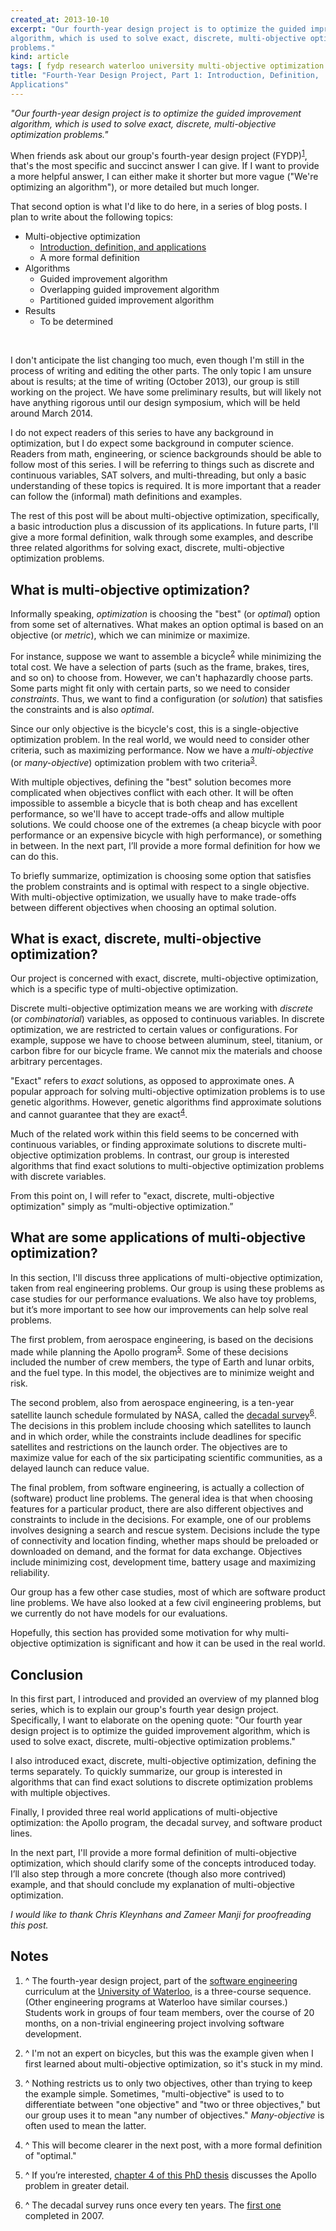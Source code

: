 ```yaml
---
created_at: 2013-10-10
excerpt: "Our fourth-year design project is to optimize the guided improvement
algorithm, which is used to solve exact, discrete, multi-objective optimization
problems."
kind: article
tags: [ fydp research waterloo university multi-objective optimization ]
title: "Fourth-Year Design Project, Part 1: Introduction, Definition,
Applications"
---
```


_"Our fourth-year design project is to optimize the guided improvement
algorithm, which is used to solve exact, discrete, multi-objective optimization
problems."_

When friends ask about our group's fourth-year design project
(FYDP)<sup><a href="#n1" id="t1">1</a></sup>, that's the most specific and
succinct answer I can give. If I want to provide a more helpful answer, I can
either make it shorter but more vague ("We're optimizing an algorithm"), or more
detailed but much longer.

That second option is what I'd like to do here, in a series of blog posts.
I plan to write about the following topics:

* Multi-objective optimization
  * [Introduction, definition, and applications][fydp1]
  * A more formal definition
* Algorithms
  * Guided improvement algorithm
  * Overlapping guided improvement algorithm
  * Partitioned guided improvement algorithm
* Results
  * To be determined
<br/>

I don't anticipate the list changing too much, even though I'm still in the
process of writing and editing the other parts. The only topic I am unsure about
is results; at the time of writing (October 2013), our group is still working on
the project. We have some preliminary results, but will likely not have anything
rigorous until our design symposium, which will be held around March 2014.

I do not expect readers of this series to have any background in optimization,
but I do expect some background in computer science. Readers from math,
engineering, or science backgrounds should be able to follow most of this
series. I will be referring to things such as discrete and continuous variables,
SAT solvers, and multi-threading, but only a basic understanding of these topics
is required. It is more important that a reader can follow the (informal) math
definitions and examples.

The rest of this post will be about multi-objective optimization, specifically,
a basic introduction plus a discussion of its applications. In future parts,
I'll give a more formal definition, walk through some examples, and describe
three related algorithms for solving exact, discrete, multi-objective
optimization problems.

[fydp1]: /blog/fydp1.html


What is multi-objective optimization?
-------------------------------------

Informally speaking, _optimization_ is choosing the "best" (or _optimal_) option
from some set of alternatives. What makes an option optimal is based on an
objective (or _metric_), which we can minimize or maximize.

For instance, suppose we want to assemble a
bicycle<sup><a href="#n2" id="t2">2</a></sup> while minimizing the total cost.
We have a selection of parts (such as the frame, brakes, tires, and so on) to
choose from. However, we can't haphazardly choose parts. Some parts might fit
only with certain parts, so we need to consider _constraints_. Thus, we want to
find a configuration (or _solution_) that satisfies the constraints and is also
_optimal_.

Since our only objective is the bicycle's cost, this is a single-objective
optimization problem. In the real world, we would need to consider other
criteria, such as maximizing performance. Now we have a _multi-objective_ (or
_many-objective_) optimization problem with two
criteria<sup><a href="#n3" id="t3">3</a></sup>.

With multiple objectives, defining the "best" solution becomes more complicated
when objectives conflict with each other. It will be often impossible to
assemble a bicycle that is both cheap and has excellent performance, so we'll
have to accept trade-offs and allow multiple solutions. We could choose one of
the extremes (a cheap bicycle with poor performance or an expensive bicycle with
high performance), or something in between. In the next part, I’ll provide
a more formal definition for how we can do this.

To briefly summarize, optimization is choosing some option that satisfies the
problem constraints and is optimal with respect to a single objective. With
multi-objective optimization, we usually have to make trade-offs between
different objectives when choosing an optimal solution.


What is exact, discrete, multi-objective optimization?
------------------------------------------------------

Our project is concerned with exact, discrete, multi-objective optimization,
which is a specific type of multi-objective optimization.

Discrete multi-objective optimization means we are working with _discrete_ (or
_combinatorial_) variables, as opposed to continuous variables. In discrete
optimization, we are restricted to certain values or configurations. For
example, suppose we have to choose between aluminum, steel, titanium, or carbon
fibre for our bicycle frame. We cannot mix the materials and choose arbitrary
percentages.

"Exact" refers to _exact_ solutions, as opposed to approximate ones. A popular
approach for solving multi-objective optimization problems is to use genetic
algorithms. However, genetic algorithms find approximate solutions and cannot
guarantee that they are exact<sup><a href="#n4" id="t4">4</a></sup>.

Much of the related work within this field seems to be concerned with continuous
variables, or finding approximate solutions to discrete multi-objective
optimization problems. In contrast, our group is interested algorithms that find
exact solutions to multi-objective optimization problems with discrete
variables.

From this point on, I will refer to "exact, discrete, multi-objective
optimization" simply as “multi-objective optimization.”


What are some applications of multi-objective optimization?
-----------------------------------------------------------

In this section, I'll discuss three applications of multi-objective
optimization, taken from real engineering problems. Our group is using these
problems as case studies for our performance evaluations. We also have toy
problems, but it’s more important to see how our improvements can help solve
real problems.

The first problem, from aerospace engineering, is based on the decisions made
while planning the Apollo program<sup><a href="#n5" id="t5">5</a></sup>. Some of
these decisions included the number of crew members, the type of Earth and lunar
orbits, and the fuel type. In this model, the objectives are to minimize weight
and risk.

The second problem, also from aerospace engineering, is a ten-year satellite
launch schedule formulated by NASA, called the
[decadal survey][decadal]<sup><a href="#n6" id="t6">6</a></sup>. The decisions
in this problem include choosing which satellites to launch and in which order,
while the constraints include deadlines for specific satellites and restrictions
on the launch order. The objectives are to maximize value for each of the six
participating scientific communities, as a delayed launch can reduce  value.

The final problem, from software engineering, is actually a collection of
(software) product line problems. The general idea is that when choosing
features for a particular product, there are also different objectives and
constraints to include in the decisions. For example, one of our problems
involves designing a search and rescue system. Decisions include the type of
connectivity and location finding, whether maps should be preloaded or
downloaded on demand, and the format for data exchange. Objectives include
minimizing cost, development time, battery usage and maximizing reliability.

Our group has a few other case studies, most of which are software product line
problems. We have also looked at a few civil engineering problems, but we
currently do not have models for our evaluations.

Hopefully, this section has provided some motivation for why multi-objective
optimization is significant and how it can be used in the real world.

[decadal]: http://web.archive.org/web/20130217173638/http://science.nasa.gov/earth-science/decadal-surveys/


Conclusion
----------

In this first part, I introduced and provided an overview of my planned blog
series, which is to explain our group's fourth year design project.
Specifically, I want to elaborate on the opening quote: "Our fourth year design
project is to optimize the guided improvement algorithm, which is used to solve
exact, discrete, multi-objective optimization problems."

I also introduced exact, discrete, multi-objective optimization, defining the
terms separately. To quickly summarize, our group is interested in algorithms
that can find exact solutions to discrete optimization problems with multiple
objectives.

Finally, I provided three real world applications of multi-objective
optimization: the Apollo program, the decadal survey, and software product
lines.

In the next part, I'll provide a more formal definition of multi-objective
optimization, which should clarify some of the concepts introduced today. I’ll
also step through a more concrete (though also more contrived) example, and that
should conclude my explanation of multi-objective optimization.

_I would like to thank Chris Kleynhans and Zameer Manji for proofreading this
post._

Notes
-----

 1. <a style="text-decoration: none;" id="n1" href="#t1">^</a> The fourth-year
    design project, part of the [software engineering][se] curriculum at the
    [University of Waterloo][waterloo], is a three-course sequence. (Other
    engineering programs at Waterloo have similar courses.) Students work in
    groups of four team members, over the course of 20 months, on a non-trivial
    engineering project involving software development.

 2. <a style="text-decoration: none;" id="n2" href="#t2">^</a> I'm not an expert
    on bicycles, but this was the example given when I first learned about
    multi-objective optimization, so it's stuck in my mind.

 3. <a style="text-decoration: none;" id="n3" href="#t3">^</a> Nothing restricts
    us to only two objectives, other than trying to keep the example simple.
    Sometimes, "multi-objective" is used to to differentiate between "one
    objective" and "two or three objectives," but our group uses it to mean "any
    number of objectives." _Many-objective_ is often used to mean the latter.

 4. <a style="text-decoration: none;" id="n4" href="#t4">^</a> This will become
    clearer in the next post, with a more formal definition of "optimal."

 5. <a style="text-decoration: none;" id="n5" href="#t5">^</a>  If you’re
    interested, [chapter 4 of this PhD thesis][apollo] discusses the Apollo
    problem in greater detail.

 6. <a style="text-decoration: none;" id="n6" href="#t6">^</a> The decadal
    survey runs once every ten years. The [first one][first_decadal] completed
    in 2007.

[se]: https://uwaterloo.ca/software-engineering/
[waterloo]: https://uwaterloo.ca/
[apollo]: http://dspace.mit.edu/handle/1721.1/42912
[first_decadal]: http://www.nap.edu/catalog.php?record_id=11820
